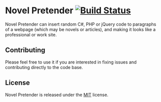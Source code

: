 # Novel Pretender [![Build Status](https://travis-ci.org/Jasonnor/NovelPretender.svg?branch=master)](https://travis-ci.org/Jasonnor/NovelPretender)

Novel Pretender can insert random C#, PHP or jQuery code to paragraphs of a webpage (which may be novels or articles), and making it looks like a professional or work site.

## Contributing

Please feel free to use it if you are interested in fixing issues and contributing directly to the code base.

## License

Novel Pretender is released under the [MIT](/LICENSE) license.
